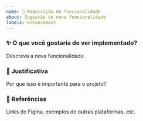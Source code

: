 ```yaml
---
name: 🚀 Requisição de funcionalidade
about: Sugestão de nova funcionalidade
labels: enhancement
---
```


### ✨ O que você gostaria de ver implementado?
Descreva a nova funcionalidade.

### 🎯 Justificativa
Por que isso é importante para o projeto?

### 📎 Referências
Links do Figma, exemplos de outras plataformas, etc.
